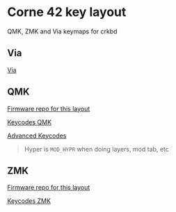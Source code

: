 # Corne 42 key layout

QMK, ZMK and Via keymaps for crkbd

## Via

[Via](https://usevia.app/)

## QMK

[Firmware repo for this layout](https://github.com/whoop-t/qmk_firmware)

[Keycodes QMK](https://docs.qmk.fm/keycodes_basic)

[Advanced Keycodes](https://docs.qmk.fm/#/feature_advanced_keycodes?id=modifier-keys)

> Hyper is `MOD_HYPR` when doing layers, mod tab, etc

## ZMK

[Firmware repo for this layout](https://github.com/whoop-t/zmk-config)

[Keycodes ZMK](https://zmk.dev/docs/keymaps/list-of-keycodes)
